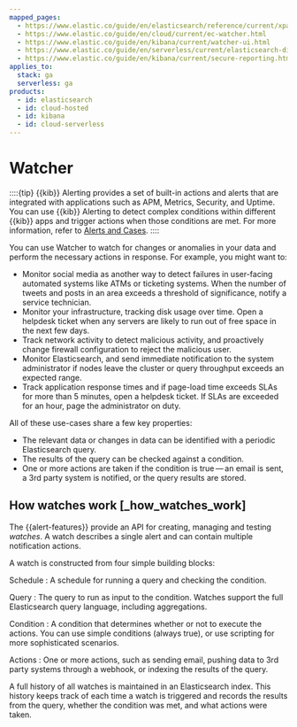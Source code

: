 ```yaml
---
mapped_pages:
  - https://www.elastic.co/guide/en/elasticsearch/reference/current/xpack-alerting.html
  - https://www.elastic.co/guide/en/cloud/current/ec-watcher.html
  - https://www.elastic.co/guide/en/kibana/current/watcher-ui.html
  - https://www.elastic.co/guide/en/serverless/current/elasticsearch-differences.html#elasticsearch-differences-serverless-features-replaced
  - https://www.elastic.co/guide/en/kibana/current/secure-reporting.html#securing-reporting
applies_to:
  stack: ga
  serverless: ga
products:
  - id: elasticsearch
  - id: cloud-hosted
  - id: kibana
  - id: cloud-serverless
---
```


# Watcher

::::{tip}
{{kib}} Alerting provides a set of built-in actions and alerts that are integrated with applications such as APM, Metrics, Security, and Uptime. You can use {{kib}} Alerting to detect complex conditions within different {{kib}} apps and trigger actions when those conditions are met. For more information, refer to [Alerts and Cases](../alerts-cases.md).
::::

You can use Watcher to watch for changes or anomalies in your data and perform the necessary actions in response. For example, you might want to:

* Monitor social media as another way to detect failures in user-facing automated systems like ATMs or ticketing systems. When the number of tweets and posts in an area exceeds a threshold of significance, notify a service technician.
* Monitor your infrastructure, tracking disk usage over time. Open a helpdesk ticket when any servers are likely to run out of free space in the next few days.
* Track network activity to detect malicious activity, and proactively change firewall configuration to reject the malicious user.
* Monitor Elasticsearch, and send immediate notification to the system administrator if nodes leave the cluster or query throughput exceeds an expected range.
* Track application response times and if page-load time exceeds SLAs for more than 5 minutes, open a helpdesk ticket. If SLAs are exceeded for an hour, page the administrator on duty.

All of these use-cases share a few key properties:

* The relevant data or changes in data can be identified with a periodic Elasticsearch query.
* The results of the query can be checked against a condition.
* One or more actions are taken if the condition is true — an email is sent, a 3rd party system is notified, or the query results are stored.

## How watches work [_how_watches_work]

The {{alert-features}} provide an API for creating, managing and testing *watches*. A watch describes a single alert and can contain multiple notification actions.

A watch is constructed from four simple building blocks:

Schedule
:   A schedule for running a query and checking the condition.

Query
:   The query to run as input to the condition. Watches support the full Elasticsearch query language, including aggregations.

Condition
:   A condition that determines whether or not to execute the actions. You can use simple conditions (always true), or use scripting for more sophisticated scenarios.

Actions
:   One or more actions, such as sending email, pushing data to 3rd party systems through a webhook, or indexing the results of the query.

A full history of all watches is maintained in an Elasticsearch index. This history keeps track of each time a watch is triggered and records the results from the query, whether the condition was met, and what actions were taken.
